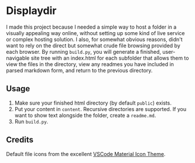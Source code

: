 # Displaydir

I made this project because I needed a simple way to host a folder in a visually appealing way online, without setting up some kind of live service or complex hosting solution. I also, for somewhat obvious reasons, didn't want to rely on the direct but somewhat crude file browsing provided by each browser. By running `build.py`, you will generate a finished, user-navigable site tree with an index.html for each subfolder that allows them to view the files in the directory, view any readmes you have included in parsed markdown form, and return to the previous directory.

## Usage
1. Make sure your finished html directory (by default `public`) exists.
2. Put your content in `content`. Recursive directories are supported. If you want to show text alongside the folder, create a `readme.md`.
3. Run `build.py`.

## Credits
Default file icons from the excellent [VSCode Material Icon Theme](https://github.com/PKief/vscode-material-icon-theme).